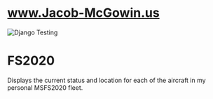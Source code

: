 # www.Jacob-McGowin.us
![Django Testing](https://github.com/bamaham93/FS2020/actions/workflows/django.yml/badge.svg)
# FS2020
Displays the current status and location for each of the aircraft in my personal MSFS2020 fleet.
